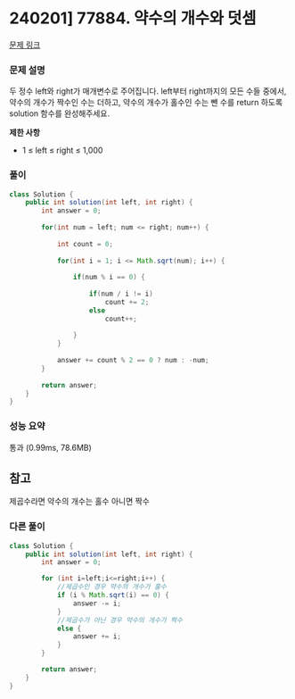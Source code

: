 # 240201] 77884. 약수의 개수와 덧셈

[문제 링크](https://school.programmers.co.kr/learn/courses/30/lessons/77884)

### 문제 설명
두 정수 left와 right가 매개변수로 주어집니다. left부터 right까지의 모든 수들 중에서, 약수의 개수가 짝수인 수는 더하고, 약수의 개수가 홀수인 수는 뺀 수를 return 하도록 solution 함수를 완성해주세요.

**제한 사항**  
* 1 ≤ left ≤ right ≤ 1,000

### 풀이
```java
class Solution {
    public int solution(int left, int right) {
        int answer = 0;
        
        for(int num = left; num <= right; num++) {
            
            int count = 0;
            
            for(int i = 1; i <= Math.sqrt(num); i++) {
                
                if(num % i == 0) {
                    
                    if(num / i != i)
                        count += 2;
                    else
                        count++;
                    
                }
            }
            
            answer += count % 2 == 0 ? num : -num;
        }
        
        return answer;
    }
}
```

### 성능 요약
통과 (0.99ms, 78.6MB)

## 참고
제곱수라면 약수의 개수는 홀수 아니면 짝수

###  다른 풀이
```java
class Solution {
    public int solution(int left, int right) {
        int answer = 0;

        for (int i=left;i<=right;i++) {
            //제곱수인 경우 약수의 개수가 홀수
            if (i % Math.sqrt(i) == 0) {
                answer -= i;
            }
            //제곱수가 아닌 경우 약수의 개수가 짝수
            else {
                answer += i;
            }
        }

        return answer;
    }
}
```
